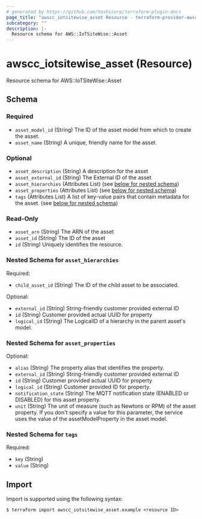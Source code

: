 ```yaml
---
# generated by https://github.com/hashicorp/terraform-plugin-docs
page_title: "awscc_iotsitewise_asset Resource - terraform-provider-awscc"
subcategory: ""
description: |-
  Resource schema for AWS::IoTSiteWise::Asset
---
```


# awscc_iotsitewise_asset (Resource)

Resource schema for AWS::IoTSiteWise::Asset



<!-- schema generated by tfplugindocs -->
## Schema

### Required

- `asset_model_id` (String) The ID of the asset model from which to create the asset.
- `asset_name` (String) A unique, friendly name for the asset.

### Optional

- `asset_description` (String) A description for the asset
- `asset_external_id` (String) The External ID of the asset
- `asset_hierarchies` (Attributes List) (see [below for nested schema](#nestedatt--asset_hierarchies))
- `asset_properties` (Attributes List) (see [below for nested schema](#nestedatt--asset_properties))
- `tags` (Attributes List) A list of key-value pairs that contain metadata for the asset. (see [below for nested schema](#nestedatt--tags))

### Read-Only

- `asset_arn` (String) The ARN of the asset
- `asset_id` (String) The ID of the asset
- `id` (String) Uniquely identifies the resource.

<a id="nestedatt--asset_hierarchies"></a>
### Nested Schema for `asset_hierarchies`

Required:

- `child_asset_id` (String) The ID of the child asset to be associated.

Optional:

- `external_id` (String) String-friendly customer provided external ID
- `id` (String) Customer provided actual UUID for property
- `logical_id` (String) The LogicalID of a hierarchy in the parent asset's model.


<a id="nestedatt--asset_properties"></a>
### Nested Schema for `asset_properties`

Optional:

- `alias` (String) The property alias that identifies the property.
- `external_id` (String) String-friendly customer provided external ID
- `id` (String) Customer provided actual UUID for property
- `logical_id` (String) Customer provided ID for property.
- `notification_state` (String) The MQTT notification state (ENABLED or DISABLED) for this asset property.
- `unit` (String) The unit of measure (such as Newtons or RPM) of the asset property. If you don't specify a value for this parameter, the service uses the value of the assetModelProperty in the asset model.


<a id="nestedatt--tags"></a>
### Nested Schema for `tags`

Required:

- `key` (String)
- `value` (String)

## Import

Import is supported using the following syntax:

```shell
$ terraform import awscc_iotsitewise_asset.example <resource ID>
```
